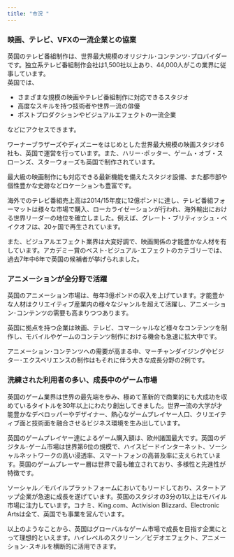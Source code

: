 ```yaml
---
title: "市況 "
---
```

### 映画、テレビ、VFXの一流企業との協業 

英国のテレビ番組制作は、世界最大規模のオリジナル･コンテンツ･プロバイダーです。独立系テレビ番組制作会社は1,500社以上あり、44,000人がこの業界に従事しています。    
英国では、

- さまざまな規模の映画やテレビ番組制作に対応できるスタジオ
- 高度なスキルを持つ技術者や世界一流の俳優
- ポストプロダクションやビジュアルエフェクトの一流企業


などにアクセスできます。

ワーナーブラザーズやディズニーをはじめとした世界最大規模の映画スタジオ6社も、英国で運営を行っています。また、ハリー･ポッター、ゲーム・オブ・スローンズ、スターウォーズも英国で制作されています。  

最大級の映画制作にも対応できる最新機能を備えたスタジオ設備、また都市部や個性豊かな史跡などロケーションも豊富です。

海外でのテレビ番組売上高は2014/15年度に12億ポンドに達し、テレビ番組フォーマットは様々な市場で購入、ローカライゼーションが行われ、海外輸出における世界リーダーの地位を確立しました。例えば、グレート・ブリティッシュ・ベイクオフは、20ヶ国で再生されています。 

また、ビジュアルエフェクト業界は大変好調で、映画関係の才能豊かな人材を有しています。アカデミー賞のベスト･ビジュアル･エフェクトのカテゴリーでは、過去7年中6年で英国の候補者が挙げられました。

### アニメーションが全分野で活躍

英国のアニメーション市場は、毎年3億ポンドの収入を上げています。才能豊かな人材はクリエイティブ産業内の様々なジャンルを超えて活躍し、アニメーション･コンテンツの需要も高まりつつあります。 

英国に拠点を持つ企業は映画、テレビ、コマーシャルなど様々なコンテンツを制作し、モバイルやゲームのコンテンツ制作における機会も急速に拡大中です。 

アニメーション･コンテンツへの需要が高まる中、マーチャンダイジングやビジター･エクスペリエンスの制作はもそれに伴う大きな成長分野の2例です。

### 洗練された利用者の多い、成長中のゲーム市場

英国のゲーム業界は世界の最先端を歩み、極めて革新的で商業的にも大成功を収めているタイトルを30年以上にわたり創出してきました。世界一流の大学が才能豊かなデベロッパーやデザイナー、熱心なゲームプレイヤー人口、クリエイティブ面と技術面を融合させるビジネス環境を生み出しています。

英国のゲームプレイヤー達によるゲーム購入額は、欧州諸国最大です。英国のデジタル･ゲーム市場は世界第6位の規模で、ハイスピードインターネット、ソーシャルネットワークの高い浸透率、スマートフォンの高普及率に支えられています。英国のゲームプレーヤー層は世界で最も確立されており、多様性と先進性が特徴です。

ソーシャル／モバイルプラットフォームにおいてもリードしており、スタートアップ企業が急速に成長を遂げています。英国のスタジオの3分の1以上はモバイル市場に注力しています。コナミ、King.com、Activision Blizzard、Electronic Artsは全て、英国でも事業を営んでいます。

以上のようなことから、英国はグローバルなゲーム市場で成長を目指す企業にとって理想的といえます。ハイレベルのスクリーン／ビデオエフェクト、アニメーション･スキルを横断的に活用できます。
